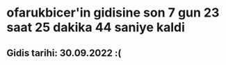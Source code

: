 # ofarukbicer'in gidisine son 7 gun 23 saat 25 dakika 44 saniye kaldi

## Gidis tarihi: 30.09.2022 :(